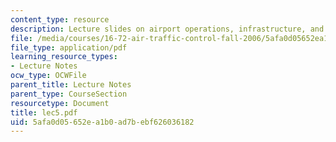```yaml
---
content_type: resource
description: Lecture slides on airport operations, infrastructure, and performance.
file: /media/courses/16-72-air-traffic-control-fall-2006/5afa0d05652ea1b0ad7bebf626036182_lec5.pdf
file_type: application/pdf
learning_resource_types:
- Lecture Notes
ocw_type: OCWFile
parent_title: Lecture Notes
parent_type: CourseSection
resourcetype: Document
title: lec5.pdf
uid: 5afa0d05-652e-a1b0-ad7b-ebf626036182
---
```

